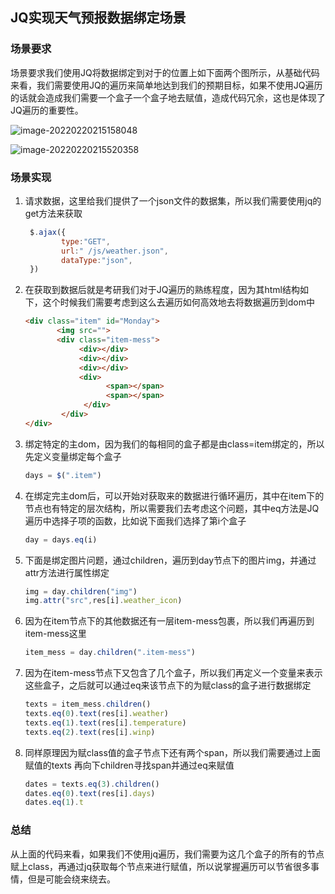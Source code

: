 ## JQ实现天气预报数据绑定场景

### 场景要求

场景要求我们使用JQ将数据绑定到对于的位置上如下面两个图所示，从基础代码来看，我们需要使用JQ的遍历来简单地达到我们的预期目标，如果不使用JQ遍历的话就会造成我们需要一个盒子一个盒子地去赋值，造成代码冗余，这也是体现了JQ遍历的重要性。

![image-20220220215158048](C:\Users\hogskin\AppData\Roaming\Typora\typora-user-images\image-20220220215158048.png)

![image-20220220215520358](C:\Users\hogskin\AppData\Roaming\Typora\typora-user-images\image-20220220215520358.png)

### 场景实现

1. 请求数据，这里给我们提供了一个json文件的数据集，所以我们需要使用jq的get方法来获取

   ```js
    $.ajax({
           type:"GET",
           url:" /js/weather.json",
           dataType:"json",
    })
   ```

2. 在获取到数据后就是考研我们对于JQ遍历的熟练程度，因为其html结构如下，这个时候我们需要考虑到这么去遍历如何高效地去将数据遍历到dom中

   ```html
   <div class="item" id="Monday">
          <img src="">
          <div class="item-mess">
               <div></div>
               <div></div>
               <div></div>
               <div>
                     <span></span>
                     <span></span>
                </div>
           </div>
   </div>
   ```

3. 绑定特定的主dom，因为我们的每相同的盒子都是由class=item绑定的，所以先定义变量绑定每个盒子

   ```js
   days = $(".item")
   ```

4. 在绑定完主dom后，可以开始对获取来的数据进行循环遍历，其中在item下的节点也有特定的层次结构，所以需要我们去考虑这个问题，其中eq方法是JQ遍历中选择子项的函数，比如说下面我们选择了第i个盒子

   ```js
   day = days.eq(i)
   ```

5. 下面是绑定图片问题，通过children，遍历到day节点下的图片img，并通过attr方法进行属性绑定

   ```js
   img = day.children("img")
   img.attr("src",res[i].weather_icon)
   ```

6. 因为在item节点下的其他数据还有一层item-mess包裹，所以我们再遍历到item-mess这里

   ```js
   item_mess = day.children(".item-mess")
   ```

7. 因为在item-mess节点下又包含了几个盒子，所以我们再定义一个变量来表示这些盒子，之后就可以通过eq来该节点下的为赋class的盒子进行数据绑定

   ```js
   texts = item_mess.children()
   texts.eq(0).text(res[i].weather)
   texts.eq(1).text(res[i].temperature)
   texts.eq(2).text(res[i].winp)
   ```

8. 同样原理因为赋class值的盒子节点下还有两个span，所以我们需要通过上面赋值的texts 再向下children寻找span并通过eq来赋值

   ```js
   dates = texts.eq(3).children()
   dates.eq(0).text(res[i].days)
   dates.eq(1).t
   ```

### 总结

从上面的代码来看，如果我们不使用jq遍历，我们需要为这几个盒子的所有的节点赋上class，再通过jq获取每个节点来进行赋值，所以说掌握遍历可以节省很多事情，但是可能会绕来绕去。

